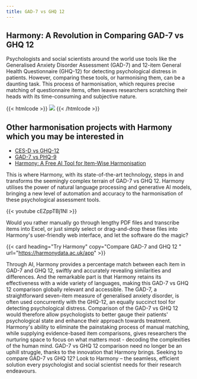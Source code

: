 ```yaml
---
title: GAD-7 vs GHQ 12
---
```


## Harmony: A Revolution in Comparing GAD-7 vs GHQ 12

Psychologists and social scientists around the world use tools like the Generalised Anxiety Disorder Assessment (GAD-7) and 12-item General Health Questionnaire (GHQ-12) for detecting psychological distress in patients. However, comparing these tools, or harmonising them, can be a daunting task. This process of harmonisation, which requires precise matching of questionnaire items, often leaves researchers scratching their heads with its time-consuming and subjective nature.

{{< htmlcode >}}
<img src="/images/gad-7-scanned-min.webp" />
{{< /htmlcode >}}



## Other harmonisation projects with Harmony which you may be interested in

* [CES-D vs GHQ-12](/ces-d-vs-ghq-12)
* [GAD-7 vs PHQ-9](/gad-7-vs-phq-9)
* [Harmony: A Free AI Tool for Item-Wise Harmonisation](/item-harmonisation/harmony-a-free-ai-tool-for-item-wise-harmonisation)

This is where Harmony, with its state-of-the-art technology, steps in and transforms the seemingly complex terrain of GAD-7 vs GHQ 12. Harmony utilises the power of natural language processing and generative AI models, bringing a new level of automation and accuracy to the harmonisation of these psychological assessment tools.

{{< youtube cEZppTBj1NI >}}





Would you rather manually go through lengthy PDF files and transcribe items into Excel, or just simply select or drag-and-drop these files into Harmony's user-friendly web interface, and let the software do the magic?

{{< card heading="Try Harmony" copy="Compare GAD-7 and GHQ 12 " url="https://harmonydata.ac.uk/app" >}}

Through AI, Harmony provides a percentage match between each item in GAD-7 and GHQ 12, swiftly and accurately revealing similarities and differences. And the remarkable part is that Harmony retains its effectiveness with a wide variety of languages, making this GAD-7 vs GHQ 12 comparison globally relevant and accessible. The GAD-7, a straightforward seven-item measure of generalised anxiety disorder, is often used concurrently with the GHQ-12, an equally succinct tool for detecting psychological distress. Comparison of the GAD-7 vs GHQ 12 would therefore allow psychologists to better gauge their patients' psychological state and enhance their approach towards treatment. Harmony's ability to eliminate the painstaking process of manual matching, while supplying evidence-based item comparisons, gives researchers the nurturing space to focus on what matters most - decoding the complexities of the human mind. GAD-7 vs GHQ 12 comparison need no longer be an uphill struggle, thanks to the innovation that Harmony brings. Seeking to compare GAD-7 vs GHQ 12? Look to Harmony – the seamless, efficient solution every psychologist and social scientist needs for their research endeavours.


